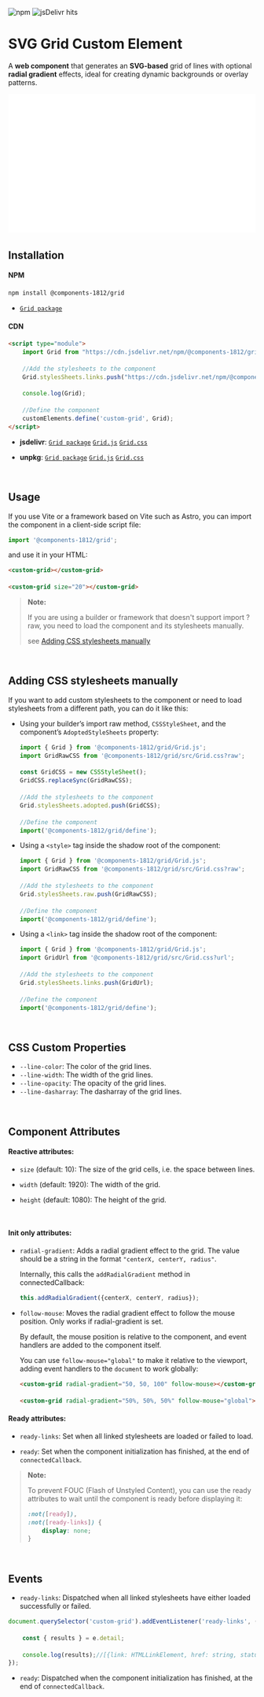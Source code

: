 ![npm](https://img.shields.io/npm/v/@components-1812/grid)
![jsDelivr hits](https://data.jsdelivr.com/v1/package/npm/@components-1812/grid/badge)


# SVG Grid Custom Element

A **web component** that generates an **SVG-based** grid of lines with optional **radial gradient** effects, ideal for creating dynamic backgrounds or overlay patterns.

![Example](./assets/grid-540p.svg)

## Installation

#### NPM

```bash
npm install @components-1812/grid
```

- [`Grid package`](https://www.npmjs.com/package/@components-1812/grid)

#### CDN

```html
<script type="module">
    import Grid from "https://cdn.jsdelivr.net/npm/@components-1812/grid@0.0.3/src/Grid.min.js";

    //Add the stylesheets to the component
    Grid.stylesSheets.links.push("https://cdn.jsdelivr.net/npm/@components-1812/grid@0.0.3/src/Grid.min.css");

    console.log(Grid);

    //Define the component
    customElements.define('custom-grid', Grid);
</script>
```

- **jsdelivr**: [`Grid package`](https://www.jsdelivr.com/package/npm/@components-1812/grid)
[`Grid.js`](https://cdn.jsdelivr.net/npm/@components-1812/grid@0.0.3/src/Grid.min.js)
[`Grid.css`](https://cdn.jsdelivr.net/npm/@components-1812/grid@0.0.3/src/Grid.min.css)

- **unpkg**: [`Grid package`](https://app.unpkg.com/@components-1812/grid)
[`Grid.js`](https://unpkg.com/@components-1812/grid@0.0.3/src/Grid.js)
[`Grid.css`](https://unpkg.com/@components-1812/grid@0.0.3/src/Grid.css)

<br>

## Usage

If you use Vite or a framework based on Vite such as Astro, you can import the component in a client-side script file:

```js
import '@components-1812/grid';
```

and use it in your HTML:

```html
<custom-grid></custom-grid>

<custom-grid size="20"></custom-grid>
```

> **Note:**
> 
> If you are using a builder or framework that doesn't support import ?raw, you need to load the component and its stylesheets manually.
> 
> see [Adding CSS stylesheets manually](#adding-css-stylesheets-manually)


<br>

## Adding CSS stylesheets manually

If you want to add custom stylesheets to the component or need to load stylesheets from a different path, you can do it like this:

- Using your builder’s import raw method, `CSSStyleSheet`, and the component’s `AdoptedStyleSheets` property:

    ```js
    import { Grid } from '@components-1812/grid/Grid.js';
    import GridRawCSS from '@components-1812/grid/src/Grid.css?raw';

    const GridCSS = new CSSStyleSheet();
    GridCSS.replaceSync(GridRawCSS);

    //Add the stylesheets to the component
    Grid.stylesSheets.adopted.push(GridCSS);

    //Define the component
    import('@components-1812/grid/define');
    ```

- Using a `<style>` tag inside the shadow root of the component:

    ```js
    import { Grid } from '@components-1812/grid/Grid.js';
    import GridRawCSS from '@components-1812/grid/src/Grid.css?raw';

    //Add the stylesheets to the component
    Grid.stylesSheets.raw.push(GridRawCSS);

    //Define the component
    import('@components-1812/grid/define');
    ```

- Using a `<link>` tag inside the shadow root of the component:

    ```js
    import { Grid } from '@components-1812/grid/Grid.js';
    import GridUrl from '@components-1812/grid/src/Grid.css?url';

    //Add the stylesheets to the component
    Grid.stylesSheets.links.push(GridUrl);

    //Define the component
    import('@components-1812/grid/define');
    ```


<br>

## CSS Custom Properties

- `--line-color`: The color of the grid lines.
- `--line-width`: The width of the grid lines.
- `--line-opacity`: The opacity of the grid lines.
- `--line-dasharray`: The dasharray of the grid lines.


<br>

## Component Attributes

#### Reactive attributes:

- `size` (default: 10): The size of the grid cells, i.e. the space between lines.

- `width` (default: 1920): The width of the grid.

- `height` (default: 1080): The height of the grid.

<br>

#### Init only attributes:

- `radial-gradient`:  Adds a radial gradient effect to the grid. The value should be a string in the format `"centerX, centerY, radius"`.

    Internally, this calls the `addRadialGradient` method in connectedCallback:

    ```js
    this.addRadialGradient({centerX, centerY, radius});
    ```


- `follow-mouse`: Moves the radial gradient effect to follow the mouse position. Only works if radial-gradient is set.

    By default, the mouse position is relative to the component, and event handlers are added to the component itself.

    You can use `follow-mouse="global"` to make it relative to the viewport, adding event handlers to the `document` to work globally:

    ```html
    <custom-grid radial-gradient="50, 50, 100" follow-mouse></custom-grid>

    <custom-grid radial-gradient="50%, 50%, 50%" follow-mouse="global"></custom-grid>
    ```

#### Ready attributes:

- `ready-links`: Set when all linked stylesheets are loaded or failed to load.

- `ready`: Set when the component initialization has finished, at the end of `connectedCallback`.

> **Note:**
> 
> To prevent FOUC (Flash of Unstyled Content), you can use the ready attributes to wait until the component is ready before displaying it:
> 
> ```css
> :not([ready]), 
> :not([ready-links]) {
>     display: none;
> }
> ```

<br>

## Events

- `ready-links`: Dispatched when all linked stylesheets have either loaded successfully or failed.

```js
document.querySelector('custom-grid').addEventListener('ready-links', (e) => {

    const { results } = e.detail;

    console.log(results);//[{link: HTMLLinkElement, href: string, status: 'loaded' | 'error'}, ...]
});
```

- `ready`: Dispatched when the component initialization has finished, at the end of `connectedCallback`.
